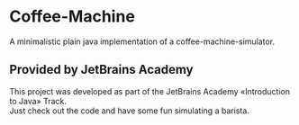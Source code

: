 # Coffee-Machine

A minimalistic plain java implementation of a coffee-machine-simulator.

## Provided by JetBrains Academy

This project was developed as part of the JetBrains Academy «Introduction to Java» Track.<br>
Just check out the code and have some fun simulating a barista.
